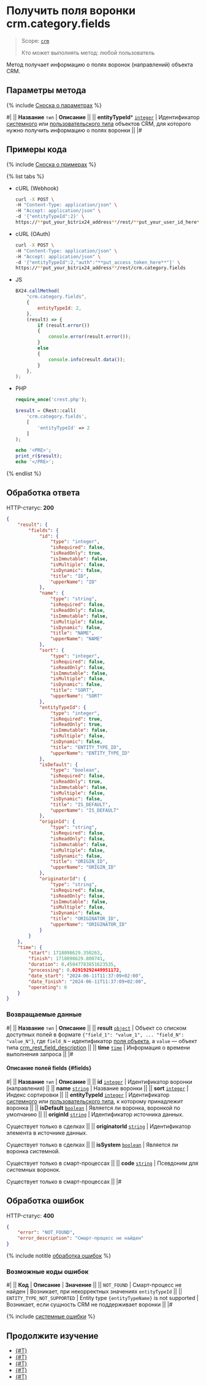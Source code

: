 # Получить поля воронки crm.category.fields

> Scope: [`crm`](../../../scopes/permissions.md)
>
> Кто может выполнять метод: любой пользователь

Метод получает информацию о полях воронок (направлений) объекта CRM.

## Параметры метода

{% include [Сноска о параметрах](../../../../_includes/required.md) %}

#|
|| **Название**
`тип` | **Описание** ||
|| **entityTypeId***
[`integer`][1] | Идентификатор [системного](../../index.md) или [пользовательского типа](../user-defined-object-types/index.md) объектов CRM, для которого нужно получить информацию о полях воронки ||
|#

## Примеры кода

{% include [Сноска о примерах](../../../../_includes/examples.md) %}

{% list tabs %}

- cURL (Webhook)

    ```bash
    curl -X POST \
    -H "Content-Type: application/json" \
    -H "Accept: application/json" \
    -d '{"entityTypeId":2}' \
    https://**put_your_bitrix24_address**/rest/**put_your_user_id_here**/**put_your_webhook_here**/crm.category.fields
    ```

- cURL (OAuth)

    ```bash
    curl -X POST \
    -H "Content-Type: application/json" \
    -H "Accept: application/json" \
    -d '{"entityTypeId":2,"auth":"**put_access_token_here**"}' \
    https://**put_your_bitrix24_address**/rest/crm.category.fields
    ```

- JS

	```js
    BX24.callMethod(
        "crm.category.fields",
        {
            entityTypeId: 2,
        },
        (result) => {
            if (result.error())
            {
                console.error(result.error());
            }
            else
            {
                console.info(result.data());
            }
        },
    );
	```

- PHP

    ```php
    require_once('crest.php');

    $result = CRest::call(
        'crm.category.fields',
        [
            'entityTypeId' => 2
        ]
    );

    echo '<PRE>';
    print_r($result);
    echo '</PRE>';
    ```

{% endlist %}

## Обработка ответа

HTTP-статус: **200**

```json
{
    "result": {
        "fields": {
            "id": {
                "type": "integer",
                "isRequired": false,
                "isReadOnly": true,
                "isImmutable": false,
                "isMultiple": false,
                "isDynamic": false,
                "title": "ID",
                "upperName": "ID"
            },
            "name": {
                "type": "string",
                "isRequired": false,
                "isReadOnly": false,
                "isImmutable": false,
                "isMultiple": false,
                "isDynamic": false,
                "title": "NAME",
                "upperName": "NAME"
            },
            "sort": {
                "type": "integer",
                "isRequired": false,
                "isReadOnly": false,
                "isImmutable": false,
                "isMultiple": false,
                "isDynamic": false,
                "title": "SORT",
                "upperName": "SORT"
            },
            "entityTypeId": {
                "type": "integer",
                "isRequired": true,
                "isReadOnly": true,
                "isImmutable": false,
                "isMultiple": false,
                "isDynamic": false,
                "title": "ENTITY_TYPE_ID",
                "upperName": "ENTITY_TYPE_ID"
            },
            "isDefault": {
                "type": "boolean",
                "isRequired": false,
                "isReadOnly": true,
                "isImmutable": false,
                "isMultiple": false,
                "isDynamic": false,
                "title": "IS_DEFAULT",
                "upperName": "IS_DEFAULT"
            },
            "originId": {
                "type": "string",
                "isRequired": false,
                "isReadOnly": false,
                "isImmutable": false,
                "isMultiple": false,
                "isDynamic": false,
                "title": "ORIGIN_ID",
                "upperName": "ORIGIN_ID"
            },
            "originatorId": {
                "type": "string",
                "isRequired": false,
                "isReadOnly": false,
                "isImmutable": false,
                "isMultiple": false,
                "isDynamic": false,
                "title": "ORIGINATOR_ID",
                "upperName": "ORIGINATOR_ID"
            }
        }
    },
    "time": {
        "start": 1718098629.350263,
        "finish": 1718098629.800741,
        "duration": 0.45047783851623535,
        "processing": 0.02919292449951172,
        "date_start": "2024-06-11T11:37:09+02:00",
        "date_finish": "2024-06-11T11:37:09+02:00",
        "operating": 0
    }
}
```

### Возвращаемые данные

#|
|| **Название**
`тип` | **Описание** ||
|| **result**
[`object`](../../data-types.md) | Объект со списком доступных полей в формате `{"field_1": "value_1", ... "field_N": "value_N"}`, где `field_N` – идентификатор [поля объекта](#fields), а `value` — объект типа [crm_rest_field_description](../../data-types.md#crm_rest_field_description) ||
|| **time**
[`time`](../../data-types.md#time) | Информация о времени выполнения запроса ||
|#

#### Описание полей fields {#fields}

#| 
|| **Название**
`тип` | **Описание** ||
|| **id**
[`integer`][1] | Идентификатор воронки (направления) ||
|| **name**
[`string`][1] | Название воронки ||
|| **sort**
[`integer`][1] | Индекс сортировки ||
|| **entityTypeId**
[`integer`][1] | Идентификатор [системного](../../index.md) или [пользовательского типа](../user-defined-object-types/index.md), к которому принадлежит воронка ||
|| **isDefault**
[`boolean`][1] | Является ли воронка, воронкой по умолчанию ||
|| **originId**
[`string`][1] | Идентификатор источника данных.

Существует только в cделках ||
|| **originatorId**
[`string`][1] | Идентификатор элемента в источнике данных.

Существует только в cделках ||
|| **isSystem** 
[`boolean`][1] | Является ли воронка системной.

Существует только в смарт-процессах ||
|| **code**
[`string`][1] | Псевдоним для системных воронок.

Существует только в смарт-процессах ||
|#

## Обработка ошибок

HTTP-статус: **400**

```json
{
    "error": "NOT_FOUND", 
    "error_description": "Смарт-процесс не найден"
}
```

{% include notitle [обработка ошибок](../../../../_includes/error-info.md) %}

### Возможные коды ошибок

#|
|| **Код** | **Описание** | **Значение** ||
|| `NOT_FOUND` | Смарт-процесс не найден | Возникает, при некорректных значениях `entityTypeId` ||
|| `ENTITY_TYPE_NOT_SUPPORTED` |  Entity type `{entityTypeName}` is not supported | Возникает, если сущность CRM не поддерживает воронки ||
|#

{% include [системные ошибки](./../../../../_includes/system-errors.md) %}


## Продолжите изучение 

- [{#T}](./crm-category-add.md)
- [{#T}](./crm-category-update.md)
- [{#T}](./crm-category-get.md)
- [{#T}](./crm-category-list.md)
- [{#T}](./crm-category-delete.md)

[1]: ../../../data-types.md
